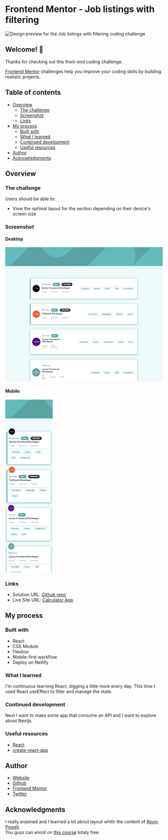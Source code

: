 # Frontend Mentor - Job listings with filtering

![Design preview for the Job listings with filtering coding challenge](./design/desktop-preview.jpg)

## Welcome! 👋

Thanks for checking out this front-end coding challenge.

[Frontend Mentor](https://www.frontendmentor.io) challenges help you improve your coding skills by building realistic projects.


## Table of contents

- [Overview](#overview)
  - [The challenge](#the-challenge)
  - [Screenshot](#screenshot)
  - [Links](#links)
- [My process](#my-process)
  - [Built with](#built-with)
  - [What I learned](#what-i-learned)
  - [Continued development](#continued-development)
  - [Useful resources](#useful-resources)
- [Author](#author)
- [Acknowledgments](#acknowledgments)

## Overview

### The challenge

Users should be able to:

- View the optimal layout for the section depending on their device's screen size

### Screenshot

#### Desktop
![screenshot desktop](./screenshot-desktop.png)

#### Mobile
![screenshot mobile](./screenshot-mobile.png)


### Links

- Solution URL: [Github repo](https://github.com/edgarfb/static-job-listings)
- Live Site URL: [Calculator App](https://edgar-static-job-listings.netlify.app/)

## My process

### Built with

- React
- CSS Module
- Flexbox
- Mobile-first workflow
- Deploy on Netlify


### What I learned

I'm continuous learning React, digging a little more every day. This time I used React.useEffect to filter and manage the state.

### Continued development

Next I want to make some app that consume an API and I want to explore about Nextjs.


### Useful resources

- [React](https://reactjs.org/)
- [create-react-app](https://create-react-app.dev/)


## Author

- [Website](https://www.edgarbritez.com/)
- [Github](https://github.com/edgarfb)
- [Frontend Mentor](https://www.frontendmentor.io/profile/edgarfb)
- [Twitter](https://www.twitter.com/edgarfb_ok)


## Acknowledgments

I really enjoined and I learned a lot about layout whith the content of [Kevin Powell](https://www.kevinpowell.co/).\
You guys can enroll on [this course](https://courses.kevinpowell.co/conquering-responsive-layouts) totaly free.

